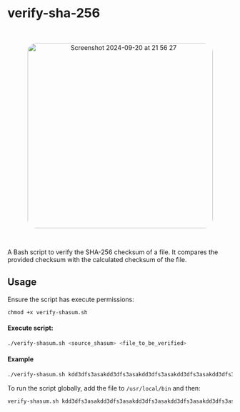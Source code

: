 # verify-sha-256
<br />
  <p align="center">
    <img width="415" alt="Screenshot 2024-09-20 at 21 56 27" src="https://github.com/user-attachments/assets/2d3791fd-ae08-4b13-b8af-cebda40f3d89" style="border-radius: 20px;"> 
  </p>
<br />

A Bash script to verify the SHA-256 checksum of a file. It compares the provided checksum with the calculated checksum of the file.

## Usage

Ensure the script has execute permissions:

```
chmod +x verify-shasum.sh
```

#### Execute script:

```bash
./verify-shasum.sh <source_shasum> <file_to_be_verified>
```

#### Example

```bash
./verify-shasum.sh kdd3dfs3asakdd3dfs3asakdd3dfs3asakdd3dfs3asakdd3dfs3asa example-file.txt
```

To run the script globally, add the file to `/usr/local/bin` and then:

```bash
verify-shasum.sh kdd3dfs3asakdd3dfs3asakdd3dfs3asakdd3dfs3asakdd3dfs3asa example-file.txt
```
